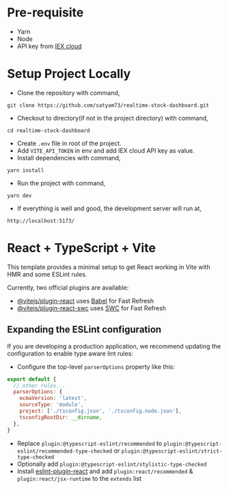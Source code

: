 # Pre-requisite

- Yarn
- Node
- API key from [IEX cloud ](https://iexcloud.io/)

# Setup Project Locally

- Clone the repository with command,
```
git clone https://github.com/satyam73/realtime-stock-dashboard.git
```
- Checkout to directory(if not in the project directory) with command,
```
cd realtime-stock-dashboard
```

- Create `.env` file in root of the project.
- Add `VITE_API_TOKEN` in env and add IEX cloud API key as value.
- Install dependencies with command,
```
yarn install
```
- Run the project with command,
```
yarn dev
```
- If everything is well and good, the development server will run at, 
```
http://localhost:5173/
```



# React + TypeScript + Vite

This template provides a minimal setup to get React working in Vite with HMR and some ESLint rules.

Currently, two official plugins are available:

- [@vitejs/plugin-react](https://github.com/vitejs/vite-plugin-react/blob/main/packages/plugin-react/README.md) uses [Babel](https://babeljs.io/) for Fast Refresh
- [@vitejs/plugin-react-swc](https://github.com/vitejs/vite-plugin-react-swc) uses [SWC](https://swc.rs/) for Fast Refresh

## Expanding the ESLint configuration

If you are developing a production application, we recommend updating the configuration to enable type aware lint rules:

- Configure the top-level `parserOptions` property like this:

```js
export default {
  // other rules...
  parserOptions: {
    ecmaVersion: 'latest',
    sourceType: 'module',
    project: ['./tsconfig.json', './tsconfig.node.json'],
    tsconfigRootDir: __dirname,
  },
}
```

- Replace `plugin:@typescript-eslint/recommended` to `plugin:@typescript-eslint/recommended-type-checked` or `plugin:@typescript-eslint/strict-type-checked`
- Optionally add `plugin:@typescript-eslint/stylistic-type-checked`
- Install [eslint-plugin-react](https://github.com/jsx-eslint/eslint-plugin-react) and add `plugin:react/recommended` & `plugin:react/jsx-runtime` to the `extends` list
